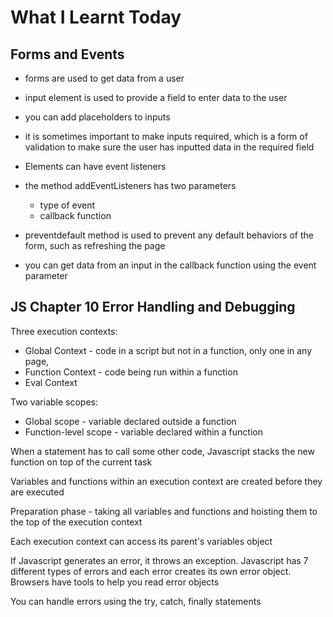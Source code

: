 # What I Learnt Today

## Forms and Events

- forms are used to get data from a user
- input element is used to provide a field to enter data to the user
- you can add placeholders to inputs
- it is sometimes important to make inputs required, which is a form of validation to make sure the user has inputted data in the required field
- Elements can have event listeners
- the method addEventListeners has two parameters
    - type of event
    - callback function

- preventdefault method is used to prevent any default behaviors of the form, such as refreshing the page
- you can get data from an input in the callback function using the event parameter

## JS Chapter 10 Error Handling and Debugging

Three execution contexts:
- Global Context - code in a script but not in a function, only one in any page, 
- Function Context - code being run within a function
- Eval Context

Two variable scopes:
- Global scope - variable declared outside a function
- Function-level scope - variable declared within a function

When a statement has to call some other code, Javascript stacks the new function on top of the current task

Variables and functions within an execution context are created before they are executed

Preparation phase - taking all variables and functions and hoisting them to the top of the execution context

Each execution context can access its parent's variables object

If Javascript generates an error, it throws an exception. Javascript has 7 different types of errors and each error creates its own error object. Browsers have tools to help you read error objects

You can handle errors using the try, catch, finally statements 

